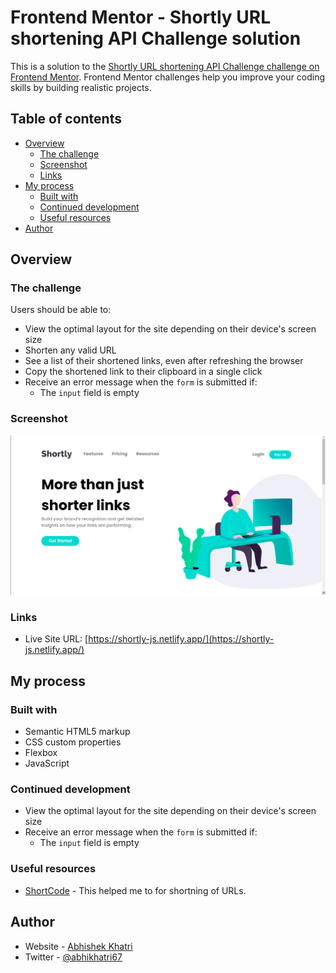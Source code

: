 # Frontend Mentor - Shortly URL shortening API Challenge solution

This is a solution to the [Shortly URL shortening API Challenge challenge on Frontend Mentor](https://www.frontendmentor.io/challenges/url-shortening-api-landing-page-2ce3ob-G). Frontend Mentor challenges help you improve your coding skills by building realistic projects.

## Table of contents

- [Overview](#overview)
  - [The challenge](#the-challenge)
  - [Screenshot](#screenshot)
  - [Links](#links)
- [My process](#my-process)
  - [Built with](#built-with)
  - [Continued development](#continued-development)
  - [Useful resources](#useful-resources)
- [Author](#author)

## Overview

### The challenge

Users should be able to:

- View the optimal layout for the site depending on their device's screen size
- Shorten any valid URL
- See a list of their shortened links, even after refreshing the browser
- Copy the shortened link to their clipboard in a single click
- Receive an error message when the `form` is submitted if:
  - The `input` field is empty

### Screenshot

![](./screenshot.png)

### Links

- Live Site URL: [https://shortly-js.netlify.app/](https://shortly-js.netlify.app/)

## My process

### Built with

- Semantic HTML5 markup
- CSS custom properties
- Flexbox
- JavaScript

### Continued development

- View the optimal layout for the site depending on their device's screen size
- Receive an error message when the `form` is submitted if:
  - The `input` field is empty

### Useful resources

- [ShortCode](https://shrtco.de/) - This helped me to for shortning of URLs.

## Author

- Website - [Abhishek Khatri](https://abhikhatri67.github.io/)
- Twitter - [@abhikhatri67](https://www.twitter.com/abhikhatri67)
